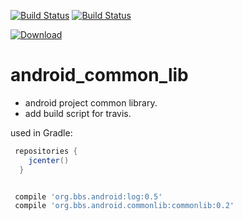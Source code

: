 [![Build Status](https://travis-ci.org/luoqii/android_common_lib.png?branch=master)](https://travis-ci.org/luoqii/android_common_lib)
[![Build Status](https://circleci.com/gh/luoqii/android_common_lib.svg?style=shield&circle-token=:circle-token)](https://circleci.com/gh/luoqii/android_common_lib)


[![Download](https://api.bintray.com/packages/luoqii/maven/android-common-lib/images/download.svg) ](https://bintray.com/luoqii/maven/android-common-lib/_latestVersion)

android_common_lib
==================
* android project common library.
* add build script for travis.



used in Gradle:
```groovy
 repositories {
    jcenter()
  }


 compile 'org.bbs.android:log:0.5'
 compile 'org.bbs.android.commonlib:commonlib:0.2'
```
[99998]:htt://nonexist.com/ "sync lib version with jcenter.gradle"
[99999]:http://wowubuntu.com/markdown/#p "Markdown 语法说明"



